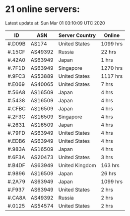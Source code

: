# 21 online servers:

Latest update at: Sun Mar 01 03:10:09 UTC 2020

| ID | ASN | Server Country | Online |
| -- | --- | -------------- | ------ |
| #.D09B | AS174 | United States | 1099 hrs |
| #.15CF | AS49392 | Russia | 22 hrs |
| #.42A0 | AS63949 | Japan | 1 hrs |
| #.7F1D | AS63949 | Singapore | 1270 hrs |
| #.9FC3 | AS53889 | United States | 1117 hrs |
| #.E069 | AS40065 | United States | 7 hrs |
| #.56A8 | AS16509 | Japan | 4 hrs |
| #.5438 | AS16509 | Japan | 4 hrs |
| #.CFBC | AS16509 | Japan | 4 hrs |
| #.2F3C | AS16509 | Singapore | 4 hrs |
| #.2631 | AS16509 | Japan | 4 hrs |
| #.79FD | AS63949 | United States | 4 hrs |
| #.EDB6 | AS63949 | United States | 4 hrs |
| #.983A | AS16509 | Japan | 4 hrs |
| #.6F3A | AS20473 | United States | 3 hrs |
| #.B4DF | AS63949 | United Kingdom | 163 hrs |
| #.9896 | AS16509 | Japan | 26 hrs |
| #.2A79 | AS63949 | Japan | 1099 hrs |
| #.F937 | AS63949 | United States | 2 hrs |
| #.CA8A | AS49392 | Russia | 2 hrs |
| #.0125 | AS54574 | United States | 2 hrs |

